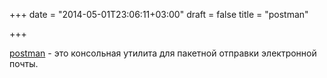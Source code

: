+++
date = "2014-05-01T23:06:11+03:00"
draft = false
title = "postman"

+++

<p><a href="https://github.com/zachlatta/postman">postman</a> - это консольная&nbsp;утилита&nbsp;для пакетной отправки электронной почты.</p>

